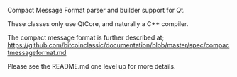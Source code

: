 Compact Message Format parser and builder support for Qt.

These classes only use QtCore, and naturally a C++ compiler.

The compact message format is further described at;
https://github.com/bitcoinclassic/documentation/blob/master/spec/compactmessageformat.md


Please see the README.md one level up for more details.
